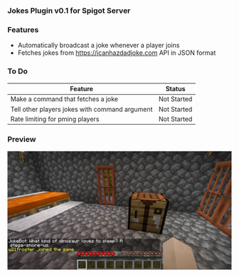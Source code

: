 ### Jokes Plugin v0.1 for Spigot Server
### Features

- Automatically broadcast a joke whenever a player joins
- Fetches jokes from https://icanhazdadjoke.com API in JSON format

### To Do
| Feature  | Status  |
| ------------ | ------------ |
|  Make a command that fetches a joke  |  Not Started |
| Tell other players jokes with command argument  |  Not Started |
| Rate limiting for pming players | Not Started |

### Preview
![alt text](https://raw.githubusercontent.com/w21froster/spigot-jokes-plugin/master/preview.gif)